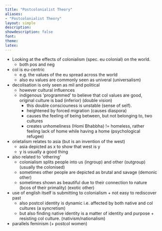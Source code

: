 ```yaml
---
title: "Postcolonialist Theory"
aliases:
- "Postcolonialist Theory"
layout: simple
description: 
showdescription: false
font: 
theme: 
latex: 
---
```


- Looking at the effects of colonialism (spec. eu colonial) on the world.
    - both pos and neg
- col is eu-centric
    - e.g. the values of the eu spread across the world
    - also eu values are commonly seen as univeral (universalism)
- decolisation is only seen as mil and political
    - however cultural influences
    - indigenous 'programmed' to believe that col values are good, original culture is bad (inferior) (double vision)
        - this double consciouness is unstable (sense of self).
        - heightened by forced migration (causes diaspora)
        - causes the feeling of being between, but not belonging to, two cultures
        - creates unhomeliness (Homi Bhabbha) != homeless, rather feeling lack of home while having a home (psychological refugee)
- orietalism relates to asia (but is an invention of the west)
    - asia depicted as x to show that west is y
    - y is usually a good thing
- also related to 'othering'
    - colonialism splits people into us (ingroup) and other (outgroup) (usually the colonised)
    - sometimes other people are depicted as brutal and savage (demonic other)
    - sometimes shown as beautiful due to their connection to nature (bcos of their primality) (exotic other)
- use of english itself is submitting to colonialism + not easy to rediscover past
    - also postcol identity is dynamic i.e. affected by both native and col cultures (a syncretism)
    - but also finding native identity is a matter of identity and purpose + resisting col culture. (nativism/nationalism)
- parallels feminism (+ postcol women)

